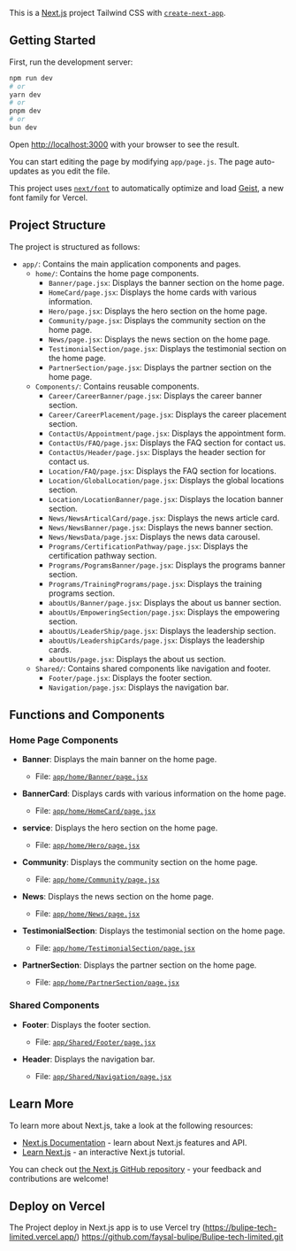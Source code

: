 This is a [Next.js](https://nextjs.org) project Tailwind CSS with [`create-next-app`](https://github.com/vercel/next.js/tree/canary/packages/create-next-app).

## Getting Started

First, run the development server:

```bash
npm run dev
# or
yarn dev
# or
pnpm dev
# or
bun dev
```

Open [http://localhost:3000](http://localhost:3000) with your browser to see the result.

You can start editing the page by modifying `app/page.js`. The page auto-updates as you edit the file.

This project uses [`next/font`](https://nextjs.org/docs/app/building-your-application/optimizing/fonts) to automatically optimize and load [Geist](https://vercel.com/font), a new font family for Vercel.

## Project Structure

The project is structured as follows:

- `app/`: Contains the main application components and pages.
  - `home/`: Contains the home page components.
    - `Banner/page.jsx`: Displays the banner section on the home page.
    - `HomeCard/page.jsx`: Displays the home cards with various information.
    - `Hero/page.jsx`: Displays the hero section on the home page.
    - `Community/page.jsx`: Displays the community section on the home page.
    - `News/page.jsx`: Displays the news section on the home page.
    - `TestimonialSection/page.jsx`: Displays the testimonial section on the home page.
    - `PartnerSection/page.jsx`: Displays the partner section on the home page.
  - `Components/`: Contains reusable components.
    - `Career/CareerBanner/page.jsx`: Displays the career banner section.
    - `Career/CareerPlacement/page.jsx`: Displays the career placement section.
    - `ContactUs/Appointment/page.jsx`: Displays the appointment form.
    - `ContactUs/FAQ/page.jsx`: Displays the FAQ section for contact us.
    - `ContactUs/Header/page.jsx`: Displays the header section for contact us.
    - `Location/FAQ/page.jsx`: Displays the FAQ section for locations.
    - `Location/GlobalLocation/page.jsx`: Displays the global locations section.
    - `Location/LocationBanner/page.jsx`: Displays the location banner section.
    - `News/NewsArticalCard/page.jsx`: Displays the news article card.
    - `News/NewsBanner/page.jsx`: Displays the news banner section.
    - `News/NewsData/page.jsx`: Displays the news data carousel.
    - `Programs/CertificationPathway/page.jsx`: Displays the certification pathway section.
    - `Programs/PogramsBanner/page.jsx`: Displays the programs banner section.
    - `Programs/TrainingPrograms/page.jsx`: Displays the training programs section.
    - `aboutUs/Banner/page.jsx`: Displays the about us banner section.
    - `aboutUs/EmpoweringSection/page.jsx`: Displays the empowering section.
    - `aboutUs/LeaderShip/page.jsx`: Displays the leadership section.
    - `aboutUs/LeadershipCards/page.jsx`: Displays the leadership cards.
    - `aboutUs/page.jsx`: Displays the about us section.
  - `Shared/`: Contains shared components like navigation and footer.
    - `Footer/page.jsx`: Displays the footer section.
    - `Navigation/page.jsx`: Displays the navigation bar.

## Functions and Components

### Home Page Components

- **Banner**: Displays the main banner on the home page.

  - File: [`app/home/Banner/page.jsx`](app/home/Banner/page.jsx)

- **BannerCard**: Displays cards with various information on the home page.

  - File: [`app/home/HomeCard/page.jsx`](app/home/BannerCard/page.jsx)

- **service**: Displays the hero section on the home page.

  - File: [`app/home/Hero/page.jsx`](app/home/Service/page.jsx)

- **Community**: Displays the community section on the home page.

  - File: [`app/home/Community/page.jsx`](app/home/Community/page.jsx)

- **News**: Displays the news section on the home page.

  - File: [`app/home/News/page.jsx`](app/home/News/page.jsx)

- **TestimonialSection**: Displays the testimonial section on the home page.

  - File: [`app/home/TestimonialSection/page.jsx`](app/home/TestimonialSection/page.jsx)

- **PartnerSection**: Displays the partner section on the home page.
  - File: [`app/home/PartnerSection/page.jsx`](app/home/PartnerSection/page.jsx)

### Shared Components

- **Footer**: Displays the footer section.

  - File: [`app/Shared/Footer/page.jsx`](app/Shared/Footer/page.jsx)

- **Header**: Displays the navigation bar.
  - File: [`app/Shared/Navigation/page.jsx`](app/Shared/Header/page.jsx)

## Learn More

To learn more about Next.js, take a look at the following resources:

- [Next.js Documentation](https://nextjs.org/docs) - learn about Next.js features and API.
- [Learn Next.js](https://nextjs.org/learn) - an interactive Next.js tutorial.

You can check out [the Next.js GitHub repository](https://github.com/vercel/next.js) - your feedback and contributions are welcome!

## Deploy on Vercel

The Project deploy in Next.js app is to use Vercel try (https://bulipe-tech-limited.vercel.app/)
https://github.com/faysal-bulipe/Bulipe-tech-limited.git
